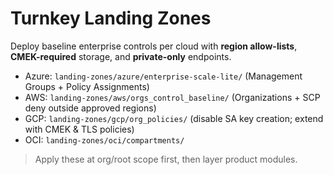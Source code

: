 # Turnkey Landing Zones

Deploy baseline enterprise controls per cloud with **region allow-lists**, **CMEK-required** storage, and **private-only** endpoints.

- Azure: `landing-zones/azure/enterprise-scale-lite/` (Management Groups + Policy Assignments)
- AWS: `landing-zones/aws/orgs_control_baseline/` (Organizations + SCP deny outside approved regions)
- GCP: `landing-zones/gcp/org_policies/` (disable SA key creation; extend with CMEK & TLS policies)
- OCI: `landing-zones/oci/compartments/`

> Apply these at org/root scope first, then layer product modules.
